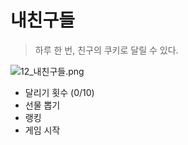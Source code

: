 # 내친구들
>하루 한 번, 친구의 쿠키로 달릴 수 있다.

![12_내친구들.png](https://github.com/moomin-04/YOLO-2018920056/blob/master/2018920031%20%EC%9C%A0%EC%8A%B9%EB%A6%AC/181102%20%EC%97%AD%EA%B8%B0%ED%9A%8D%EC%84%9C/img/12_%EB%82%B4%EC%B9%9C%EA%B5%AC%EB%93%A4.png?raw=true)

- 달리기 횟수 (0/10)
- 선물 뽑기
- 랭킹
- 게임 시작
